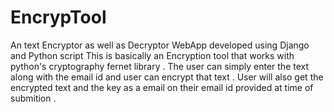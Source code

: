 # EncrypTool
An text Encryptor as well as Decryptor WebApp developed using Django and Python script
This is basically an Encryption tool that works with python's cryptography fernet library . The user can simply enter the text 
along with the email id and user can encrypt that text . User will also get the encrypted text and the key as a email on their 
email id provided at time of submition .
